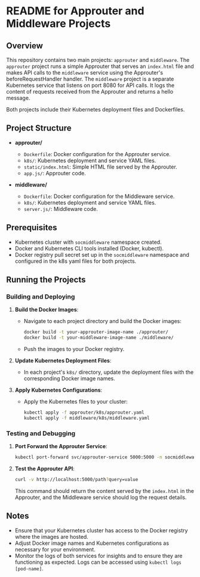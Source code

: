 
# README for Approuter and Middleware Projects

## Overview

This repository contains two main projects: `approuter` and `middleware`. The `approuter` project runs a simple Approuter that serves an `index.html` file and makes API calls to the `middleware` service using the Approuter's beforeRequestHandler handler. The `middleware` project is a separate Kubernetes service that listens on port 8080 for API calls. It logs the content of requests received from the Approuter and returns a hello message.

Both projects include their Kubernetes deployment files and Dockerfiles.

## Project Structure

- **approuter/**
  - `Dockerfile`: Docker configuration for the Approuter service.
  - `k8s/`: Kubernetes deployment and service YAML files.
  - `static/index.html`: Simple HTML file served by the Approuter.
  - `app.js/`: Approuter code.

- **middleware/**
  - `Dockerfile`: Docker configuration for the Middleware service.
  - `k8s/`: Kubernetes deployment and service YAML files.
  - `server.js/`: Middleware code.

## Prerequisites

- Kubernetes cluster with `socmiddleware` namespace created.
- Docker and Kubernetes CLI tools installed (Docker, kubectl).
- Docker registry pull secret set up in the `socmiddleware` namespace and configured in the k8s yaml files for both projects.

## Running the Projects

### Building and Deploying

1. **Build the Docker Images**:
   - Navigate to each project directory and build the Docker images:
     ```bash
     docker build -t your-approuter-image-name ./approuter/
     docker build -t your-middleware-image-name ./middleware/
     ```
   - Push the images to your Docker registry.

2. **Update Kubernetes Deployment Files**:
   - In each project's `k8s/` directory, update the deployment files with the corresponding Docker image names.

3. **Apply Kubernetes Configurations**:
   - Apply the Kubernetes files to your cluster:
     ```bash
     kubectl apply -f approuter/k8s/approuter.yaml
     kubectl apply -f middleware/k8s/middleware.yaml
     ```

### Testing and Debugging

1. **Port Forward the Approuter Service**:
   ```bash
   kubectl port-forward svc/approuter-service 5000:5000 -n socmiddleware
   ```

2. **Test the Approuter API**:
   ```bash
   curl -v http://localhost:5000/path?query=value
   ```

   This command should return the content served by the `index.html` in the Approuter, and the Middleware service should log the request details.

## Notes

- Ensure that your Kubernetes cluster has access to the Docker registry where the images are hosted.
- Adjust Docker image names and Kubernetes configurations as necessary for your environment.
- Monitor the logs of both services for insights and to ensure they are functioning as expected. Logs can be accessed using `kubectl logs [pod-name]`.
